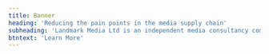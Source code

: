 ```yaml
---
title: Banner
heading: 'Reducing the pain points in the media supply chain'
subheading: 'Landmark Media Ltd is an independent media consultancy committed to delivering brand, business and market transformation'
btntext: 'Learn More'
---
```


